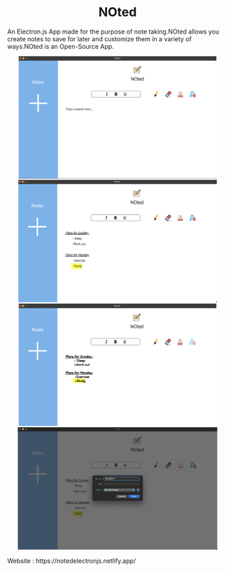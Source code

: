 <h1 align="center"> NOted</h1>

<p >An Electron.js App made for the purpose of note taking.NOted allows you create notes to save for later and customize them in a variety of ways.NOted is an Open-Source App.</p>

   <div class="examples" id="examples" display="flex"  align="center">


  <img src="images/one.png" height="280px" >
        <img src="images/two.png" height="280px" >
        
  </div>
    <div class="examples" display="flex"  align="center">
        <img src="images/three.png" height="280px" >
    <img src="images/four.png" height="280px" m>

  </div>

  <p>Website : https://notedelectronjs.netlify.app/</p>
